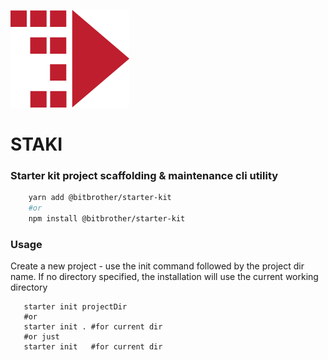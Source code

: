 ![starter-kit icon](_art/icon.png)
# STAKI
### Starter kit project scaffolding & maintenance cli utility

```bash
    yarn add @bitbrother/starter-kit
    #or
    npm install @bitbrother/starter-kit
```
### Usage
Create a new project - use the init command followed by the project dir name.
If no directory specified, the installation will use the current working directory

```shell
   starter init projectDir
   #or
   starter init . #for current dir
   #or just
   starter init   #for current dir
```